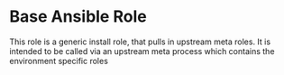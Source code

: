 # Base Ansible Role

This role is a generic install role, that pulls in upstream meta roles. It is intended to be called via an upstream meta process which contains the environment specific roles


